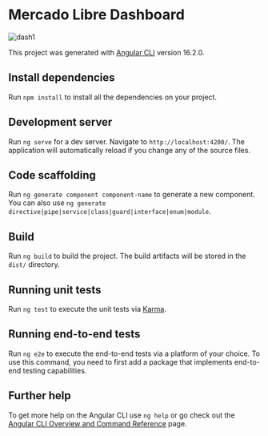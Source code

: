 # Mercado Libre Dashboard

![dash1](https://github.com/omarigg04/MercadoLibre-Dashboard/assets/66231336/ebcd5ff0-090a-4848-9858-d796380e6799)

This project was generated with [Angular CLI](https://github.com/angular/angular-cli) version 16.2.0.
## Install dependencies

Run `npm install` to install all the dependencies on your project.


## Development server

Run `ng serve` for a dev server. Navigate to `http://localhost:4200/`. The application will automatically reload if you change any of the source files.

## Code scaffolding

Run `ng generate component component-name` to generate a new component. You can also use `ng generate directive|pipe|service|class|guard|interface|enum|module`.

## Build

Run `ng build` to build the project. The build artifacts will be stored in the `dist/` directory.

## Running unit tests

Run `ng test` to execute the unit tests via [Karma](https://karma-runner.github.io).

## Running end-to-end tests

Run `ng e2e` to execute the end-to-end tests via a platform of your choice. To use this command, you need to first add a package that implements end-to-end testing capabilities.

## Further help

To get more help on the Angular CLI use `ng help` or go check out the [Angular CLI Overview and Command Reference](https://angular.io/cli) page.
